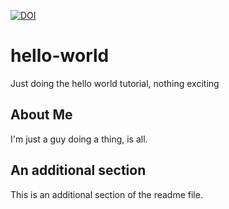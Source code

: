 [![DOI](https://zenodo.org/badge/93486639.svg)](https://zenodo.org/badge/latestdoi/93486639)

# hello-world

Just doing the hello world tutorial, nothing exciting

## About Me

I'm just a guy doing a thing, is all.

## An additional section

This is an additional section of the readme file.
